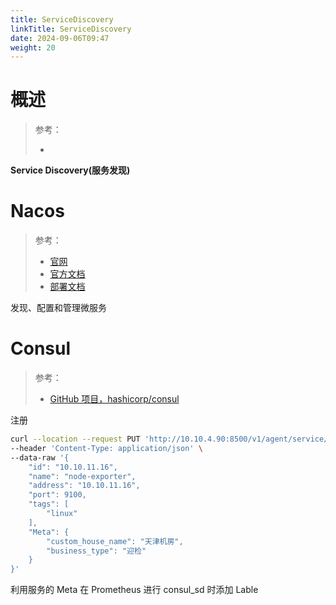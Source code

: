 ```yaml
---
title: ServiceDiscovery
linkTitle: ServiceDiscovery
date: 2024-09-06T09:47
weight: 20
---
```


# 概述

> 参考：
>
> -

**Service Discovery(服务发现)**

# Nacos

> 参考：
> 
> - [官网](https://nacos.io/zh-cn/index.html)
> - [官方文档](https://nacos.io/zh-cn/docs/what-is-nacos.html)
> - [部署文档](https://github.com/nacos-group/nacos-k8s)

发现、配置和管理微服务

# Consul

> 参考：
>
> - [GitHub 项目，hashicorp/consul](https://github.com/hashicorp/consul)


注册

```bash
curl --location --request PUT 'http://10.10.4.90:8500/v1/agent/service/register' \
--header 'Content-Type: application/json' \
--data-raw '{
    "id": "10.10.11.16",
    "name": "node-exporter",
    "address": "10.10.11.16",
    "port": 9100,
    "tags": [
        "linux"
    ],
    "Meta": {
        "custom_house_name": "天津机房",
        "business_type": "迎检"
    }
}'
```

利用服务的 Meta 在 Prometheus 进行 consul_sd 时添加 Lable